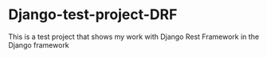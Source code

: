 # Django-test-project-DRF
This is a test project that shows my work with Django Rest Framework in the Django framework
